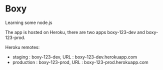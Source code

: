 # Boxy
Learning some node.js

The app is hosted on Heroku, there are two apps boxy-123-dev and boxy-123-prod. 

Heroku remotes:
* staging : boxy-123-dev, 
  URL : boxy-123-dev.herokuapp.com
* production : boxy-123-prod, 
  URL : boxy-123-prod.herokuapp.com
